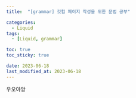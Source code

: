 ```yaml
---
title:  "[grammar] 깃헙 페이지 작성을 위한 문법 공부" 

categories:
  - Liquid
tags:
  - [Liquid, grammar]

toc: true
toc_sticky: true

date: 2023-06-18
last_modified_at: 2023-06-18
---
```



우오아앙